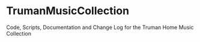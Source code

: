 # TrumanMusicCollection
Code, Scripts, Documentation and Change Log for the Truman Home Music Collection
